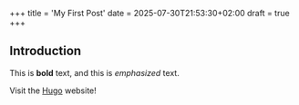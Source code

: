 +++
title = 'My First Post'
date = 2025-07-30T21:53:30+02:00
draft = true
+++
## Introduction

This is **bold** text, and this is *emphasized* text.

Visit the [Hugo](https://gohugo.io) website!